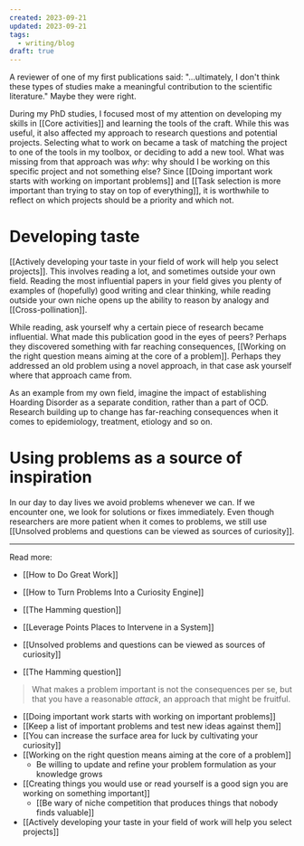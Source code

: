 ```yaml
---
created: 2023-09-21
updated: 2023-09-21
tags:
  - writing/blog
draft: true
---
```

A reviewer of one of my first publications said: "...ultimately, I don't think these types of studies make a meaningful contribution to the scientific literature." Maybe they were right.

During my PhD studies, I focused most of my attention on developing my skills in [[Core activities]] and learning the tools of the craft. While this was useful, it also affected my approach to research questions and potential projects. Selecting what to work on became a task of matching the project to one of the tools in my toolbox, or deciding to add a new tool. What was missing from that approach was *why*: why should I be working on this specific project and not something else? Since [[Doing important work starts with working on important problems]] and [[Task selection is more important than trying to stay on top of everything]], it is worthwhile to reflect on which projects should be a priority and which not.

# Developing taste

[[Actively developing your taste in your field of work will help you select projects]]. This involves reading a lot, and sometimes outside your own field. Reading the most influential papers in your field gives you plenty of examples of (hopefully) good writing and clear thinking, while reading outside your own niche opens up the ability to reason by analogy and [[Cross-pollination]].

While reading, ask yourself why a certain piece of research became influential. What made this publication good in the eyes of peers? Perhaps they discovered something with far reaching consequences, [[Working on the right question means aiming at the core of a problem]]. Perhaps they addressed an old problem using a novel approach, in that case ask yourself where that approach came from.

As an example from my own field, imagine the impact of establishing Hoarding Disorder as a separate condition, rather than a part of OCD. Research building up to change has far-reaching consequences when it comes to epidemiology, treatment, etiology and so on.

# Using problems as a source of inspiration

In our day to day lives we avoid problems whenever we can. If we encounter one, we look for solutions or fixes immediately. Even though researchers are more patient when it comes to problems, we still use [[Unsolved problems and questions can be viewed as sources of curiosity]].




---

Read more:

- [[How to Do Great Work]]
- [[How to Turn Problems Into a Curiosity Engine]]
- [[The Hamming question]]
- [[Leverage Points Places to Intervene in a System]]

- [[Unsolved problems and questions can be viewed as sources of curiosity]]
- [[The Hamming question]]
> What makes a problem important is not the consequences per se, but that you have a reasonable *attack*, an approach that might be fruitful.
- [[Doing important work starts with working on important problems]]
- [[Keep a list of important problems and test new ideas against them]]
- [[You can increase the surface area for luck by cultivating your curiosity]]
- [[Working on the right question means aiming at the core of a problem]]
	- Be willing to update and refine your problem formulation as your knowledge grows
- [[Creating things you would use or read yourself is a good sign you are working on something important]]
	- [[Be wary of niche competition that produces things that nobody finds valuable]]
- [[Actively developing your taste in your field of work will help you select projects]]